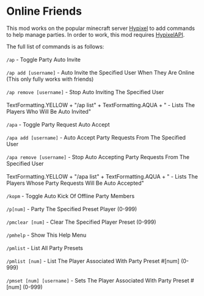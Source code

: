 # Online Friends
This mod works on the popular minecraft server [Hypixel](https://hypixel.net/) to add commands to help manage parties. In order to work, this mod requires [HypixelAPI](https://github.com/CoolSpy3/HypixelAPI).

 The full list of commands is as follows:<br/><br/>
`/ap` - Toggle Party Auto Invite<br/><br/>
`/ap add [username]` - Auto Invite the Specified User When They Are Online (This only fully works with friends)<br/><br/>
`/ap remove [username]` - Stop Auto Inviting The Specified User<br/><br/>
TextFormatting.YELLOW + "/ap list"  + TextFormatting.AQUA + " - Lists The Players Who Will Be Auto Invited"<br/><br/>
`/apa` - Toggle Party Request Auto Accept<br/><br/>
`/apa add [username]` - Auto Accept Party Requests From The Specified User<br/><br/>
`/apa remove [username]` - Stop Auto Accepting Party Requests From The Specified User<br/><br/>
TextFormatting.YELLOW + "/apa list"  + TextFormatting.AQUA + " - Lists The Players Whose Party Requests Will Be Auto Accepted"<br/><br/>
`/kopm` - Toggle Auto Kick Of Offline Party Members<br/><br/>
`/p[num]` - Party The Specified Preset Player (0-999)<br/><br/>
`/pmclear [num]` - Clear The Specified Player Preset (0-999)<br/><br/>
`/pmhelp` - Show This Help Menu<br/><br/>
`/pmlist` - List All Party Presets<br/><br/>
`/pmlist [num]` - List The Player Associated With Party Preset #[num] (0-999)<br/><br/>
`/pmset [num] [username]` - Sets The Player Associated With Party Preset #[num] (0-999)<br/><br/>
